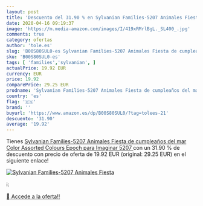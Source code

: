 ```yaml
---
layout: post
title: 'Descuento del 31.90 % en Sylvanian Families-5207 Animales Fiesta '
date: 2020-04-16 09:19:37
image: 'https://m.media-amazon.com/images/I/419xRMrlBgL._SL400_.jpg'
comments: true
category: ofertas
author: 'tole.es'
slug: 'B00S80SUL0-es Sylvanian Families-5207 Animales Fiesta de cumpleaños del...'
sku: 'B00S80SUL0-es'
tags: [ 'families','sylvanian', ]
actualPrice: 19.92 EUR
currency: EUR
price: 19.92
comparePrice: 29.25 EUR
prodname: 'Sylvanian Families-5207 Animales Fiesta de cumpleaños del mar  Color Assorted Colours  Epoch para Imaginar 5207 '
country: 'es'
flag: '🇪🇸'
brand: ''
buyurl: 'https://www.amazon.es/dp/B00S80SUL0/?tag=tolees-21'
descuento: '31.90'
average: '19.92'
---
```


Tienes [Sylvanian Families-5207 Animales Fiesta de cumpleaños del mar  Color Assorted Colours  Epoch para Imaginar 5207 ](https://www.amazon.es/dp/B00S80SUL0/?tag=tolees-21) con un 31.90 % de descuento con precio de oferta de 19.92 EUR (original: 29.25 EUR) en el siguiente enlace!

[![Sylvanian Families-5207 Animales Fiesta ](https://m.media-amazon.com/images/I/419xRMrlBgL._SL400_.jpg)](https://www.amazon.es/dp/B00S80SUL0/?tag=tolees-21)

ℹ️:


[🛒 Accede a la oferta!!](https://www.amazon.es/dp/B00S80SUL0/?tag=tolees-21)

